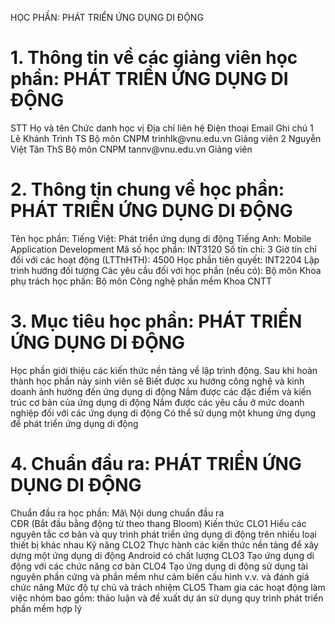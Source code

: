 HỌC PHẦN: PHÁT TRIỂN ỨNG DỤNG DI ĐỘNG
# 1. Thông tin về các giảng viên học phần: PHÁT TRIỂN ỨNG DỤNG DI ĐỘNG
STT Họ và tên Chức danh học vị Địa chỉ liên hệ Điện thoại Email Ghi chú 1 Lê Khánh Trình TS Bộ môn CNPM trinhlk\@vnu.edu.vn Giảng viên
2 Nguyễn Việt Tân ThS Bộ môn CNPM tannv\@vnu.edu.vn Giảng viên
# 2. Thông tin chung về học phần: PHÁT TRIỂN ỨNG DỤNG DI ĐỘNG
Tên học phần: Tiếng Việt: Phát triển ứng dụng di động Tiếng Anh: Mobile Application Development Mã số học phần: INT3120 Số tín chỉ: 3 Giờ tín chỉ đối với các hoạt động (LTThHTH): 4500 Học phần tiên quyết: INT2204 Lập trình hướng đối tượng Các yêu cầu đối với học phần (nếu có): Bộ môn Khoa phụ trách học phần: Bộ môn Công nghệ phần mềm Khoa CNTT
# 3. Mục tiêu học phần: PHÁT TRIỂN ỨNG DỤNG DI ĐỘNG
Học phần giới thiệu các kiến thức nền tảng về lập trình động. Sau khi hoàn thành học phần này sinh viên sẽ Biết được xu hướng công nghệ và kinh doanh ảnh hưởng đến ứng dụng di động Nắm được các đặc điểm và kiến trúc cơ bản của ứng dụng di động Nắm được các yêu cầu ở mức doanh nghiệp đối với các ứng dụng di động Có thể sử dụng một khung ứng dụng để phát triển ứng dụng di động
# 4. Chuẩn đầu ra: PHÁT TRIỂN ỨNG DỤNG DI ĐỘNG
Chuẩn đầu ra học phần: Mã\ Nội dung chuẩn đầu ra\
CĐR (Bắt đầu bằng động từ theo thang Bloom) Kiến thức
CLO1 Hiểu các nguyên tắc cơ bản và quy trình phát triển ứng dụng di động trên nhiều loại thiết bị khác nhau
Kỹ năng
CLO2 Thực hành các kiến thức nền tảng để xây dựng một ứng dụng di động Android có chất lượng
CLO3 Tạo ứng dụng di động với các chức năng cơ bản
CLO4 Tạo ứng dụng di động sử dụng tài nguyên phần cứng và phần mềm như cảm biến cấu hình v.v. và đánh giá chức năng
Mức độ tự chủ và trách nhiệm
CLO5 Tham gia các hoạt động làm việc nhóm bao gồm: thảo luận và đề xuất dự án sử dụng quy trình phát triển phần mềm hợp lý
